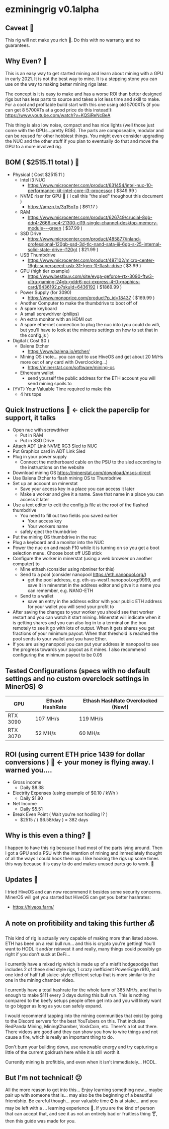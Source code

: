 # ezminingrig v0.1alpha

## Caveat :construction:

This rig will not make you rich :fox_face:. Do this with no warranty and no guarantees.

## Why Even? :thinking:

This is an easy way to get started mining and learn about mining with a GPU in early 2021. It is not the best way to mine. It is a stepping stone you can use on the way to making better mining rigs later. 

The concept is it is easy to make and has a worse ROI than better designed rigs but has less parts to source and takes a lot less time and skill to make. For a cool and profitable build start with this one using old 5700XTs (if you can get 8 5700XTs at a good price do this instead!):
https://www.youtube.com/watch?v=KQSiReNcBeA

This thing is also low noise, compact and has nice lights (well those just come with the GPUs...pretty RGB). The parts are composeable, modular and can be reused for other hobbiest things. You might even consider upgrading the NUC and the other stuff if you plan to eventually do that and move the GPU to a more involved rig.


## BOM ( $2515.11 total ) :hammer:
- Physical ( Cost $2515.11 )
  - Intel i3 NUC
    - https://www.microcenter.com/product/631454/intel-nuc-10-performance-kit-intel-core-i3-processor ( $349.99 ) 
  - NVME riser for GPU :ski: ( I call this "the sled" thoughout this document )
    - https://amzn.to/3q15oTp ( $61.17 )
  - RAM
    - https://www.microcenter.com/product/626749/crucial-8gb-ddr4-2666-pc4-21300-cl19-single-channel-desktop-memory-module---green ( $37.99 )
  - SSD Drive
    - https://www.microcenter.com/product/485877/inland-professional-120gb-ssd-3d-tlc-nand-sata-iii-6gb-s-25-internal-solid-state-drive-(120g) ( $21.99 )
  - USB Thumbdrive
    - https://www.microcenter.com/product/487102/micro-center-16gb-superspeed-usb-31-(gen-1)-flash-drive ( $3.99 )
  - GPU (high tier example)
    - https://www.bestbuy.com/site/evga-geforce-rtx-3090-ftw3-ultra-gaming-24gb-gddr6-pci-express-4-0-graphics-card/6436192.p?skuId=6436192 ( $1869.99 )
  - Power Supply (for 3090)
    - https://www.monoprice.com/product?p_id=18437 ( $169.99 )
  - Another Computer to make the thumbdrive to boot off of
  - A spare keyboard
  - A small screwdriver (philips)  
  - An extra monitor with an HDMI out
  - A spare ethernet connection to plug the nuc into (you could do wifi, but you'll have to look at the mineros settings on how to set that in the config.js )
- Digital ( Cost $0 )
  - Balena Etcher 
    - https://www.balena.io/etcher/
  - Mining OS (note... you can opt to use HiveOS and get about 20 M/Hs more out of any card with Overclocking...)
    - https://minerstat.com/software/mining-os 
  - Ethereum wallet
    - send yourself the public address for the ETH account you will send mining spoils to
- (YVT) Your Valuable Time required to make this 
  - 4 hrs tops   

## Quick Instructions :paperclip: <- click the paperclip for support, it talks
- Open nuc with screwdriver
  - Put in RAM
  - Put in SSD Drive
- Attach ADT Link NVME RG3 Sled to NUC
- Put Graphics card in ADT Link Sled
- Plug in your power supply
  - Connect the motherboard cable on the PSU to the sled according to the instructions on the website  
- Download mining OS https://minerstat.com/download/msos-direct  
- Use Balena Etcher to flash mining OS to Thumbdrive
- Set up an account on minerstat
  - Save your access key in a place you can access it later
  - Make a worker and give it a name. Save that name in a place you can access it later
- Use a text editor to edit the config.js file at the root of the flashed thumbdrive
  - You need to fill out two fields you saved earlier
    - Your access key
    - Your workers name
  - safely eject the thumbdrive
- Put the mining OS thumbdrive in the nuc
- Plug a keyboard and a monitor into the NUC 
- Power the nuc on and mash F10 while it is turning on so you get a boot selection menu. Choose boot off USB stick
- Configure the worker in minerstat (using a web browser on another computer) to
  - Mine ethash (consider using nbminer for this)
  - Send to a pool (consider nanopool https://eth.nanopool.org/)
    - get the pool address, e.g. eth-us-west1.nanopool.org:9999, and save it in minerstat in the address editor and gitve it a name you can remember, e.g. NANO-ETH
  - Send to a wallet
    - save an entry in the address editor with your public ETH address for your wallet you will send your profit to
- After saving the changes to your worker you should see that worker restart and you can watch it start mining. Minerstat will indicate when it is getting shares and you can also log in to a terminal on the box remotely to see it go with lots of output. When it gets shares you get fractions of your minimum payout. When that threshold is reached the pool sends to your wallet and you have Ether. 
- If you are using nanopool you can put your address in nanopool to see the progress towards your payout as it mines. I also recommend configuring the minimum payout to be 0.05

## Tested Configurations (specs with no default settings and no custom overclock settings in MinerOS) :gear:
| GPU       | Ethash HashRate | Ethash HashRate Overclocked (New!) |
| --------- | --------------- | ---------------------------------- |
| RTX 3090  | 107 MH/s        | 119 MH/s                           | 
| RTX 3070  | 52 MH/s         | 60 MH/s                            |

## ROI (using current ETH price 1439 for dollar conversions ) :money_with_wings: <- your money is flying away. I warned you....
  - Gross income
    - Daily $8.38
  - Electrity Expenses (using example of $0.10 / kWh )
    - Daily $1.80 
  - Net Income 
    - Daily $5.51
  - Break Even Point ( Wait you're not hodling !? )
    - $2515 / ( $6.58/day ) = 382 days

## Why is this even a thing? :saxophone:
I happen to have this rig because I had most of the parts lying around. Then I got a GPU and a PSU with the intention of mining and immediately thought of all the ways I could hook them up. I like hooking the rigs up some times this way because it is easy to do and makes unused parts go to work. :necktie: 

## Updates :honeybee:
I tried HiveOS and can now recommend it besides some security concerns. MinerOS will get you started but HiveOS can get you better hashrates:
- https://hiveos.farm/

## A note on profitibility and taking this further :moneybag:
This kind of rig is actually very capable of making more than listed above. ETH has been on a real bull run... and this is crypto you're getting! You'll want to HODL it and/or reinvest it and really, many things could possibly go right if you don't suck at DeFi...

I currently have a mixed rig which is made up of a misfit hodgepodge that includes 2 of these sled style rigs, 1 crazy inefficient PowerEdge r910, and one kind of half full sluice-style efficient setup that is more similar to the one in the mining chamber video.

I currently have a total hashrate for the whole farm of 385 MH/s, and that is enough to make $111 every 3 days during this bull run. This is nothing compared to the beefy setups people often get into and you will likely want to go bigger as long as you can safely expand.

I would recommend tapping into the mining communities that exist by going to the Discord servers for the best YouTubers on this. That includes RedPanda Mining, MiningChamber, VoskCoin, etc. There's a lot out there. There videos are good and they can show you how to wire things and not cause a fire, which is really an important thing to do.

Don't burn your building down, use renewable energy and try capturing a little of the current goldrush here while it is still worth it.

Currently mining is profitible, and even when it isn't immediately... HODL. 

## But I'm not technical! :confused:
All the more reason to get into this... Enjoy learning something new... maybe pair up with someone that is... may also be the beginning of a beautiful friendship.
Be careful though... your valuable time :watch: is at stake... and you may be left with a ... learning experience :lemon:. If you are the kind of person that can accept that, and see it as not an entirely bad or fruitless thing :cocktail:, then this guide was made for you.
